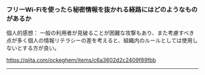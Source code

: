 ### フリーWi-Fiを使ったら秘密情報を抜かれる経路にはどのようなものがあるか

個人的感想： 一般の利用者が見破ることが困難な攻撃もあり、また考慮すべき点が多く個人の情報リテラシーの差を考えると、組織内のルールとしては使用しないとする方が良い。

https://qiita.com/ockeghem/items/c6a3602d2c2409f89fbb

----
